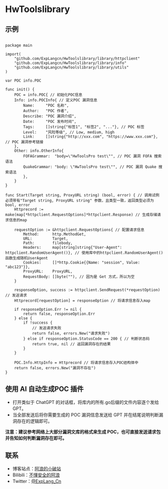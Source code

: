 # HwToolslibrary
## 示例
```Golang

package main

import(
	"github.com/ExpLangcn/HwToolslibrary/library/httpclient"
	"github.com/ExpLangcn/HwToolslibrary/library/info"
	"github.com/ExpLangcn/HwToolslibrary/library/utils"	
)

var POC info.POC

func init() {
    POC = info.POC{ // 初始化POC信息
    Info: info.POCInfo{ // 定义POC 漏洞信息
        Name:     "POC 名称",
        Author:   "POC 作者",
        Describe: "POC 漏洞介绍",
        Date:     "POC 发布时间",
        Tags:     []string{"标签1", "标签2", "..."}, // POC 标签
        Level:    "风险等级", // Low, medium, high
        Link:     []string{"http://xxx.com", "https://www.xxx.com"}, // POC 漏洞参考链接
    },
    Other: info.OtherInfo{
        FOFAGrammar:  "body=\"HwToolsPro test\"", // POC 漏洞 FOFA 搜索语法
        QuakeGrammar: "body: \"HwToolsPro test\"", // POC 漏洞 Quake 搜索语法
        }, 
    }
}

func Start(Target string, ProxyURL string) (bool, error) { // 调用试例 必须带有"Target string, ProxyURL string" 参数，且类型一致，返回类型必须为bool, error
    Httprecord := make(map[*httpclient.RequestOptions]*httpclient.Response) // 生成存储请求信息的map
	
	requestOption := &httpclient.RequestOptions{ // 配置请求信息
		Method:      http.MethodGet, 
		URL:         Target,
		Path:        filebody, 
		Headers:     map[string]string{"User-Agent": httpclient.RandomUserAgent()}, // 使用库中的httpclient.RandomUserAgent()函数生成随机UserAgent 
		Cookies:     []*http.Cookie{{Name: "session", Value: "abc123"}}, 
		ProxyURL:    ProxyURL, 
		RequestBody: []byte(""), // 因为是 Get 方式，所以为空
    }

    responseOption, success := httpclient.SendRequest(*requestOption) // 发送请求
    Httprecord[requestOption] = responseOption // 将请求信息存入map

    if responseOption.Err != nil {
		return false, responseOption.Err
	} else {
		if !success {
            // 发送请求失败
            return false, errors.New("请求失败")
        } else if responseOption.StatusCode == 200 { // 判断状态码
            return true, nil // 返回漏洞存在的结果
        }
    }

    POC.Info.HttpInfo = Httprecord // 将请求信息存入POC结构体中 
	return false, errors.New("漏洞不存在")
}
```

## 使用 AI 自动生成POC 插件
* 打开类似于 ChatGPT 的对话框，将库内的所有.go后缀的文件内容逐个发给 GPT。
* 当全部发送后将你需要生成的 POC 漏洞信息发送给 GPT 并在结尾说明判断漏洞存在的逻辑即可。

**注意：建议参考网络上大部分漏洞文库的格式来生成 POC，也可直接发送请求包并告知如何判断漏洞存在即可。**

## 联系

* 博客站点：[阿浪的小破站](https://www.yunjianxx.com/)
* Bilibili：[不懂安全的阿浪](https://space.bilibili.com/3546377619508015)
* Twitter：[@ExpLang_Cn](https://twitter.com/ExpLang_Cn)